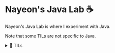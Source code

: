 # Nayeon's Java Lab ☕

Nayeon's Java Lab is where I experiment with Java.  

Note that some TILs are not specific to Java.

<details>
    <summary>🧪 TILs</summary>
    <ul>
        <li><code>Lengths.java</code>: Escape characters don't count towards the length of a string.</li>
        <li><code>Equality.java</code>: When two or more strings with the same value are created without <code>new</code>, then they can be compared using `==`.
        </li>
        <li><code>ShortCircuitOperators.java</code>: <code>&&</code> and <code>||</code> are short-circuit operators. If <code>X</code> is <code>false</code> in <code>X && Y</code>, then <code>Y</code> is not evaluated. If <code>X</code> is <code>true</code> in <code>X || Y</code>, then <code>Y</code> is not evaluated.</li>
    </ul>
</details>
